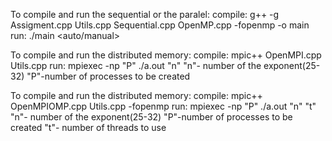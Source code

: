 To compile and run the sequential or the paralel:
	compile:	g++ -g Assigment.cpp Utils.cpp Sequential.cpp OpenMP.cpp -fopenmp -o main
	run:		./main <auto/manual>
	
To compile and run the distributed memory:
	compile:	mpic++ OpenMPI.cpp Utils.cpp
	run:		mpiexec -np "P" ./a.out "n"
	"n"- number of the exponent(25-32) 	"P"-number of processes to be created
	
To compile and run the distributed memory:
	compile:	mpic++ OpenMPIOMP.cpp Utils.cpp -fopenmp
	run:		mpiexec -np "P" ./a.out "n" "t"
	"n"- number of the exponent(25-32) 	"P"-number of processes to be created	"t"- number of threads to use
